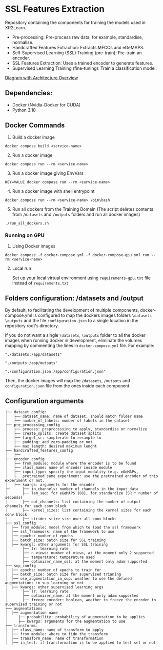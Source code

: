 # SSL Features Extraction

Repository containing the components for training the models used in XR2Learn.

- Pre-processing: Pre-process raw data, for example, standardise, normalise.
- Handcrafted Features Extraction: Extracts MFCCs and eGeMAPS.
- Self-Supervised Learning (SSL) Training (pre-train): Pre-train an encoder.
- SSL Features Extraction: Uses a trained encoder to generate features.
- Supervised Learning Training (fine-tuning): Train a classification model.

[Diagram with Architecture Overview](https://drive.google.com/file/d/1k3yLi9Y8tasFMJFNxIwKY-nRJzPdKPLw/view?usp=sharing)

## Dependencies:

- Docker (Nvidia-Docker for CUDA)
- Python 3.10

## Docker Commands

1. Build a docker image

`docker compose build <service-name>`

2. Run a docker image

`docker compose run --rm <service-name>`

3. Run a docker image giving EnvVars

`KEY=VALUE docker compose run --rm <service-name>`

4. Run a docker image with shell entrypoint

`docker compose run --rm <service-name> \bin\bash`

5. Run all dockers from the Training Domain (The script deletes contents from `/datasets` and `/outputs` folders and run
   all
   docker images)

`./run_all_dockers.sh`

### Running on GPU

1. Using Docker images

`docker compose -f docker-compose.yml -f docker-compose-gpu.yml run --rm <service-name>`

2. Local run

   Set up your local virtual environment using `requirements-gpu.txt` file instead of `requirements.txt`

## Folders configuration: /datasets and /output 

By default, to facilitating the development of multiple components, docker-compose.yml is configured to map the dockers
images folders
`\datasets` `\outputs` and the file `configuration.json` to a single location in the repository root's directory.

If you do not want a single `\datasets`, `\outputs` folder to all the docker images when running docker in development,
eliminate the volumes mapping by commenting the lines in `docker-compose.yml` file. For example:

`"./datasets:/app/datasets"`

`"./outputs:/app/outputs"`

`"./configuration.json:/app/configuration.json"`

Then, the docker images will map the `/datasets`, `/outputs` and `configuration.json` file from the ones inside each
component.

## Configuration arguments

```
├── dataset_config: 
│   ├── dataset_name: name of dataset, should match folder name
│   ├── number_of_labels: number of labels in the dataset
├── pre_processing_config
│   ├── process: preprocessing to apply, standardize or normalize
│   ├── create_splits: create dataset splits
│   ├── target_sr: samplerate to resample to
│   ├── padding: add zero-padding or not
│   ├── max_length: desired maximum lenght
├── handcrafted_features_config
│   ├──
├── encoder_config
│   ├── from_module: module where the encoder is to be found
│   ├── class_name: name of encoder inside module
│   ├── input_type: specify the input modality (e.g. eGeMAPs,
│   ├── pretrained_same_experiment: use the pretrained encoder of this experiment or not,
│   ├── kwargs: arguments for the encoder
├─      ├── in_channels: number of channels in the input data
│       ├── len_seq: for eGeMAPS (88), for standardize (SR * number of seconds)
│       ├── out_channels: list containing the number of output channels for each conv block
│       ├── kernel_sizes: list containing the kernel sizes for each conv block
│       ├── stride: stire size over all conv blocks
├── ssl_config
│  ├── from_module: model from which to load the ssl framework
│  ├── ssl_framework: name of the framework to use
│  ├── epochs: number of epochs
│  ├── batch_size: batch size for SSL training
│  ├── kwargs: other arguments for SSL training
│       ├── lr: learning rate
│       ├── n_views: number of views, at the moment only 2 supported
│       ├── temperature: temperature used
│       ├── optimizer_name_ssl: at the moment only adam supported
├── sup_config
│  ├── epochs: number of epochs to train for
│  ├── batch_size: batch size for supervised trianing
│  ├── use_augmentation_in_sup: weather to use the defined augmentations in sup learning or not
│  ├── kwargs: other supervised learning args
│       ├── lr: learning rate
│       ├── optimizer_name: at the moment only adam supported
│       ├── freeze_encoder: boolean, weather to freeze the encoder in supervised training or not
├── augmentations
│  ├── augmentation name
│     ├── probability: probability of augmentation to be applies
│     ├── kwargs: arguments for the augmentation to use
├── transforms:
│  ├── class_name: name of transform to apply
│  ├── from_module: where to fidn the transform
│  ├── transform_name: name of transformation
│  ├── in_test: if transformation is to be applied to test set or not
```